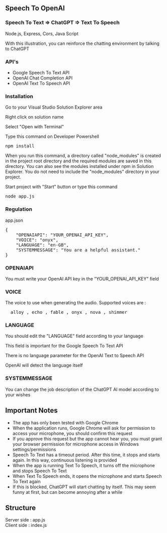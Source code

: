 <h2>Speech To OpenAI</h2>
<h3>Speech To Text => ChatGPT => Text To Speech</h3>
<p>Node.js, Express, Cors, Java Script</p>
<p>With this illustration, you can reinforce the chatting environment by talking to ChatGPT</p>
<h3>API's</h3>
<ul>
  <li>Google Speech To Text API</li>
  <li>OpenAI Chat Completion API</li>
  <li>OpenAI Text To Speech API</li>
</ul>

<h3>Installation</h3>
<p>Go to your Visual Studio Solution Explorer area</p>
<p>Right click on solution name</p>
<p>Select "Open with Terminal"</p>
<p>Type this command on Developer Powershell</p>
<pre>npm install</pre>
<p>When you run this command, a directory called "node_modules" is created in the project root directory and the required modules are saved in this directory. You can also see the modules installed under npm in Solution Explorer. You do not need to include the "node_modules" directory in your project.</p>
<p>Start project with "Start" button or type this command</p>
<pre>node app.js</pre>
<h3>Regulation</h3>
<p>app.json</p>
<pre>
{
    "OPENAIAPI": "YOUR_OPENAI_API_KEY",
    "VOICE": "onyx",
    "LANGUAGE": "en-GB",
    "SYSTEMMESSAGE": "You are a helpful assistant."
}
</pre>
<h3>OPENAIAPI</h3>
<p>You must write your OpenAI API key in the "YOUR_OPENAI_API_KEY" field</p>
<h3>VOICE</h3>
<p>The voice to use when generating the audio. Supported voices are :</p>
<pre>
  alloy , echo , fable , onyx , nova , shimmer
</pre>

<h3>LANGUAGE</h3>
<p>You should edit the "LANGUAGE" field according to your language</p>
<p>This field is important for the Google Speech To Text API</p>
<p>There is no language parameter for the OpenAI Text to Speech API</p>
<p>OpenAI will detect the language itself</p>
<h3>SYSTEMMESSAGE</h3>
<p>You can change the job description of the ChatGPT AI model according to your wishes</p>
<h2>Important Notes</h2>
<ul>
  <li>The app has only been tested with Google Chrome</li>
  <li>When the application runs, Google Chrome will ask for permission to access your microphone, you should confirm this request</li>
  <li>If you approve this request but the app cannot hear you, you must grant your browser permission for microphone access in Windows settings/permissions</li>
  <li>Speech To Text has a timeout period. After this time, it stops and starts again. In this way, continuous listening is provided</li>
  <li>When the app is running Text To Speech, it turns off the microphone and stops Speech To Text</li>
  <li>When Text To Speech ends, it opens the microphone and starts Speech To Text again</li>
  <li>If this is blocked, ChatGPT will start chatting by itself. This may seem funny at first, but can become annoying after a while</li>
</ul>
<h2>Structure</h2>
<p>Server side : app.js</br>
Client side : index.js</p>
<p></p>




